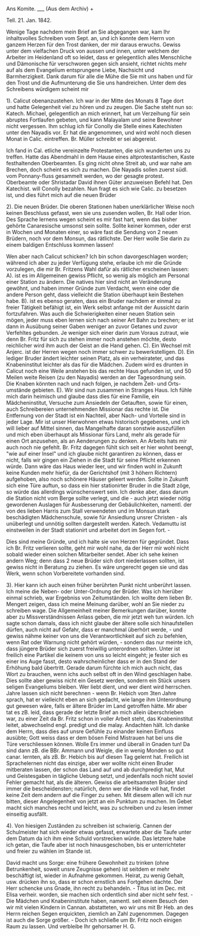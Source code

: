 Ans Komite. ___ (Aus dem Archiv) +

 Tell. 21. Jan. 1842.

Wenige Tage nachdem mein Brief an Sie abgegangen war, kam Ihr inhaltsvolles Schreiben vom Sept. an, und ich konnte dem Herrn von ganzem Herzen für den Trost danken, der mir daraus erwuchs. Gewiss unter dem vielfachen Druck von aussen und innen, unter welchem der Arbeiter im Heidenland oft so leidet, dass er gelegentlich alles Menschliche und Dämonische für verschworen gegen sich ansieht, richtet nichts mehr auf als dem Evangelium entsprungene Liebe, Nachsicht und Barmherzigkeit. Dank darum für alle die Mühe die Sie mit uns haben und für den Trost und die Aufmunterung die Sie uns handreichen. 
Unter dem des Schreibens würdigem scheint mir

1). Calicut obenanzustehen. Ich war in der Mitte des Monats 8 Tage dort und hatte Gelegenheit viel zu hören und zu zeugen. Die Sache steht nun so: Katech. Michael, gelegentlich an mich erinnert, hat um Verzeihung für sein abruptes Fortlaufen gebeten, und kann Malayalam und seine Bewohner nicht vergessen. Ihm schlug ich für Conolly die Stelle eines Katechisten unter den Nayadis vor. Er hat die angenommen, und wird wohl noch diesen Monat in Calic. eintreffen. Br. Müller schreibt er sei abgereist.

Ich fand in Cal. etliche vereinzelte Protestanten, die sich wunderten uns zu treffen. Hatte das Abendmahl in dem Hause eines altprotestantischen, Kaste festhaltenden Oberbeamten. Es ging nicht ohne Streit ab, und war nahe am Brechen, doch scheint es sich zu machen. Die Nayadis sollen zuerst südl. vom Ponnany-fluss gesammelt werden, wo der gesagte protest. Oberbeamte oder Shristadar David ihnen Güter anzuweisen Befehl hat. Den Katechist. will Conolly bezahlen. Nun fragt es sich wie Calic. zu besetzen ist, und dies führt mich auf die neuen Brüder

2). Die neuen Brüder. Die oberen Stationen haben unerklärlicher Weise noch keinen Beschluss gefasst, wen sie uns zusenden wollen, Br. Hall oder Irion. Des Sprache lernens wegen scheint es mir fast hart, wenn das bisher gehörte Canaresische umsonst sein sollte. Sollte keiner kommen, oder erst in Wochen und Monaten einer, so wäre fast die Sendung von 2 neuen Brüdern, noch vor dem Monsun, das rätlichste. Der Herr wolle Sie darin zu einem baldigen Entschluss kommen lassen!

Wen aber nach Calicut schicken? Ich bin schon davorgeschlagen worden; während ich aber zu jeder Verfügung stehe, erlaube ich mir die Gründe vorzulegen, die mir Br. Fritzens Wahl dafür als rätlicher erscheinen lassen: A). ist es im Allgemeinen gewiss Pflicht, so wenig als möglich am Personal einer Station zu ändern. Die natives hier sind nicht an Veränderung gewöhnt, und haben immer Gründe zum Verdacht, wenn eine oder die andere Person geht, dass vielleicht die Station überhaupt kein Bestehen habe. B). ist es ebenso geraten, dass ein Bruder nachdem er einmal zu freier Tätigkeit befähigt ist, ein Werk selbst anfange mit der Aussicht darin fortzufahren. Was auch die Schwierigkeiten einer neuen Station sein mögen, jeder muss eben lernen sich nach seiner Art Bahn zu brechen; er ist dann in Ausübung seiner Gaben weniger an zuvor Getanes und zuvor Verfehltes gebunden. Je weniger sich einer darin zum Voraus zutraut, wie denn Br. Fritz für sich zu stehen immer noch anstehen möchte, desto reichlicher wird ihm auch der Geist an die Hand gehen. C). Ein Wechsel mit Anjerc. ist der Herren wegen noch immer schwer zu bewerkstelligen. D). Ein lediger Bruder ändert leichter seinen Platz, als ein verheirateter, und das Knabeninstitut leichter als das für die Mädchen. Zudem wird es drunten in Calicut noch eine Weile anstehen bis das rechte Haus gefunden ist, und 50 Meilen weite Reisen (zu den Nayadis) werden an der Tagesordnung sein. Die Knaben könnten nach und nach folgen, je nachdem Zeit- und Orts-umstände gebieten. E). Wir sind nun zusammen in Stranges Haus. Ich fühle mich darin heimisch und glaube dass dies für eine Familie, ein Mädcheninstitut, Versuche zum Ansiedeln der Getauften, sowie für einen, auch Schreibereien unternehmenden Missionar das rechte ist. Die Entfernung von der Stadt ist ein Nachteil, aber Nach- und Vorteile sind in jeder Lage. Mir ist unser Hierwohnen etwas historisch gegebenes, und ich will lieber auf Mittel sinnen, das Mangelhafte daran sonstwie auszufüllen und mich eben überhaupt als Missionar fürs Land, mehr als gerade für einen Ort anzusehen, als an Aenderungen zu denken. An Arbeits hats mir auch noch nie gefehlt. Br. Fritz dagegen fühlt sich seit er hier wohnt beengt, "wie auf einer Insel" und ich glaube nicht garantiren zu können, dass er nicht, falls wir gingen ein Ziehen in die Stadt für seine Pflicht erkennen würde. Dann wäre das Haus wieder leer, und wir finden wohl in Zukunft keine Kunden mehr hiefür, da der Gerichtshof (mit 3 höhern Richtern) aufgehoben, also noch schönere Häuser geleert werden. Sollte in Zukunft sich eine Türe auftun, so dass ein hier stationirter Bruder in die Stadt zöge, so würde das allerdings wünschenswert sein. Ich denke aber, dass darum die Station nicht vom Berge sollte verlegt, und die - auch jetzt wieder nötig gewordenen Auslagen für Ausbesserung der Gebäulichkeiten, namentl. der von des lieben Harris zum Stall verwendeten und im Monsun stark beschädigten Mädchenschule, sowie für Ansiedlung unsrer Christen - als unüberlegt und unnötig sollten dargestellt werden. Katech. Vedamuttu ist einstweilen in der Stadt stationirt und arbeitet dort im Segen fort. -

Dies sind meine Gründe, und ich halte sie von Herzen für gegründet. Dass ich Br. Fritz verlieren sollte, geht mir wohl nahe, da der Herr mir wohl nicht sobald wieder einen solchen Mitarbeiter sendet. Aber ich sehe keinen andern Weg; denn dass 2 neue Brüder sich dort niederlassen sollten, ist gewiss nicht in Beratung zu ziehen. Es wäre ungerecht gegen sie und das Werk, wenn schon Vorbereitete vorhanden sind.

3). Hier kann ich auch einen früher berührten Punkt nicht unberührt lassen. Ich meine die Neben- oder Unter-Ordnung der Brüder. Was ich hierüber einmal schrieb, war Ergebniss von Zeitumständen. Ich wollte dem lieben Br. Mengert zeigen, dass ich meine Meinung darüber, wohl an Sie nieder zu schreiben wage. Die Allgemeinheit meiner Bemerkungen darüber, konnte aber zu Missverständnissen Anlass geben, die mir jetzt weh tun würden. Ich sagte schon damals, dass ich nicht glaube der ältere solle sich hinaufstellen dürfen, auch nicht auf Gefahr, dass er manchmal überhört werde, - und gewiss nähme keiner von uns die Verantwortlichkeit auf sich zu befehlen, wenn Rat oder Warnung nicht gehört würden, - sondern das nur meinte ich, dass jüngere Brüder sich zuerst freiwillig unterordnen sollten. Unter ist freilich eine Partikel die keinem von uns so leicht eingeht; je fester sich es einer ins Auge fasst, desto wahrscheinlicher dass er in den Stand der Erhöhung bald übertritt. Gerade darum fürchte ich mich auch nicht, das Wort zu brauchen, wenn ichs auch selbst oft in den Wind geschlagen habe. Dies sollte aber gewiss nicht ein Gesetz werden, sondern ein Stück unsers seligen Evangeliums bleiben. Wer liebt dient, und wer dient wird herrschen. Jahre lassen sich nicht berechnen - wenn Br. Hebich vom 3ten Jahre sprach, hat er vielleicht eben an sich gedacht, wie lange ihm Unterordnung gut gewesen wäre, falls er ältere Brüder im Land getroffen hätte. Mir aber tat es zB. leid, dass gerade der letzte Brief an mich allein überschrieben war, zu einer Zeit da Br. Fritz schon in voller Arbeit steht, das Knabeninstitut leitet, abwechselnd engl. predigt und die malay. Andachten hält. Ich danke dem Herrn, dass dies auf unsre Gefühle zu einander keinen Einfluss ausübte; Gott weiss dass er dem bösen Feind Mistrauen hat bei uns die Türe verschliessen können. Wolle Ers immer und überall in Gnaden tun! Da sind dann zB. die BBr. Ammann und Weigle, die in wenig Monden so gut canar. lernten, als zB. Br. Hebich bis auf diesen Tag gelernt hat. Freilich ist Sprachelernen nicht das einzige, aber wer wollte nicht einen Bruder mitberaten lassen, der schon das Land auf und ab durchpredigt hat, Mut und Geistesgaben in tägliche Uebung setzt, und jedenfalls noch nicht soviel Fehler gemacht hat, als die älteren. Gewiss die arbeitsamsten Brüder sind immer die bescheidensten; natürlich, denn wer die Hände voll hat, findet keine Zeit dem andern auf die Finger zu sehen. Mit diesem allen will ich nur bitten, dieser Angelegenheit von jetzt an ein Punktum zu machen. Im Gebet macht sich manches recht und leicht, was zu schreiben und zu lesen immer einseitig ausfällt.

4). Von hiesigen Zuständen zu schreiben ist schwierig. Cannen der Schulmeister hat sich wieder etwas gefasst, erwartete aber die Taufe unter dem Datum da ich ihm eine Schuld vorstrecken würde. Das letztere habe ich getan, die Taufe aber ist noch hinausgeschoben, bis er unterrichteter und freier zu wählen im Stande ist.

David macht uns Sorge: eine frühere Gewohnheit zu trinken (ohne Betrunkenheit, soweit unsre Zeugnisse gehen) ist seitdem er mehr beschäftigt ist, wieder in Aufnahme gekommen. Heirat, zu wenig Gehalt, usw. drücken ihn so, dass er schon ernstlich ans Fortgehen dachte. Der Herr schencke uns Gnade, ihn recht zu behandeln. - Titus ist im Dec. mit Elisa verheir. worden, sie machen sich ordentlich sind aber nicht sehr fest. - Die Mädchen und Knabeninstitute haben, namentl. seit einem Besuch den wir mit vielen Kindern in Cannan. abstatteten, wo wir uns mit Br Heb. an des Herrn reichen Segen erquickten, ziemlich an Zahl zugenommen. Dagegen ist auch die Sorge größer. - Doch ich schließe um Br. Fritz noch einigen Raum zu lassen. Und verbleibe Ihr gehorsamer
 H. G.
